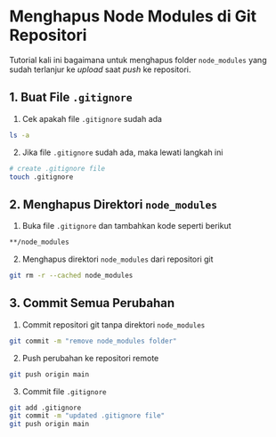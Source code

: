 # Menghapus Node Modules di Git Repositori

Tutorial kali ini bagaimana untuk menghapus folder `node_modules` yang sudah terlanjur ke _upload_ saat _push_ ke repositori.

## 1. Buat File `.gitignore`
1. Cek apakah file `.gitignore` sudah ada
```bash
ls -a
```
2. Jika file `.gitignore` sudah ada, maka lewati langkah ini
```bash
# create .gitignore file
touch .gitignore
```

## 2. Menghapus Direktori `node_modules`
1. Buka file `.gitignore` dan tambahkan kode seperti berikut
```bash
**/node_modules
```
2. Menghapus direktori `node_modules` dari repositori git
```bash
git rm -r --cached node_modules
```

## 3. Commit Semua Perubahan
1. Commit repositori git tanpa direktori `node_modules`
```bash
git commit -m "remove node_modules folder"
```
2. Push perubahan ke repositori remote
```bash
git push origin main
```
3. Commit file `.gitignore`
```bash
git add .gitignore
git commit -m "updated .gitignore file"
git push origin main
```